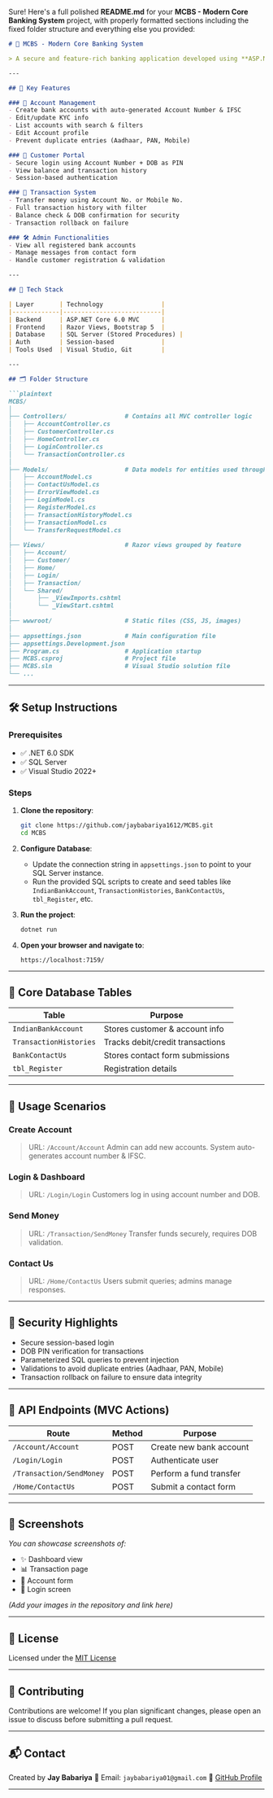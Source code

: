 Sure! Here's a full polished **README.md** for your **MCBS - Modern Core Banking System** project, with properly formatted sections including the fixed folder structure and everything else you provided:

````markdown
# 💼 MCBS - Modern Core Banking System

> A secure and feature-rich banking application developed using **ASP.NET Core MVC**, designed to manage customer accounts, perform transactions, and handle banking operations in a modern web interface.

---

## 🚀 Key Features

### 👤 Account Management
- Create bank accounts with auto-generated Account Number & IFSC
- Edit/update KYC info
- List accounts with search & filters
- Edit Account profile
- Prevent duplicate entries (Aadhaar, PAN, Mobile)

### 🔐 Customer Portal
- Secure login using Account Number + DOB as PIN
- View balance and transaction history
- Session-based authentication

### 💸 Transaction System
- Transfer money using Account No. or Mobile No.
- Full transaction history with filter
- Balance check & DOB confirmation for security
- Transaction rollback on failure

### 🛠 Admin Functionalities
- View all registered bank accounts
- Manage messages from contact form
- Handle customer registration & validation

---

## 🧰 Tech Stack

| Layer       | Technology                |
|-------------|---------------------------|
| Backend     | ASP.NET Core 6.0 MVC      |
| Frontend    | Razor Views, Bootstrap 5  |
| Database    | SQL Server (Stored Procedures) |
| Auth        | Session-based             |
| Tools Used  | Visual Studio, Git        |

---

## 🗂️ Folder Structure

```plaintext
MCBS/
│
├── Controllers/                # Contains all MVC controller logic
│   ├── AccountController.cs
│   ├── CustomerController.cs
│   ├── HomeController.cs
│   ├── LoginController.cs
│   └── TransactionController.cs
│
├── Models/                     # Data models for entities used throughout the application
│   ├── AccountModel.cs
│   ├── ContactUsModel.cs
│   ├── ErrorViewModel.cs
│   ├── LoginModel.cs
│   ├── RegisterModel.cs
│   ├── TransactionHistoryModel.cs
│   ├── TransactionModel.cs
│   └── TransferRequestModel.cs
│
├── Views/                      # Razor views grouped by feature
│   ├── Account/
│   ├── Customer/
│   ├── Home/
│   ├── Login/
│   ├── Transaction/
│   └── Shared/
│       ├── _ViewImports.cshtml
│       └── _ViewStart.cshtml
│
├── wwwroot/                    # Static files (CSS, JS, images)
│
├── appsettings.json            # Main configuration file
├── appsettings.Development.json
├── Program.cs                  # Application startup
├── MCBS.csproj                 # Project file
├── MCBS.sln                    # Visual Studio solution file
└── ...
````

---

## 🛠️ Setup Instructions

### Prerequisites

* ✅ .NET 6.0 SDK
* ✅ SQL Server
* ✅ Visual Studio 2022+

### Steps

1. **Clone the repository**:

   ```bash
   git clone https://github.com/jaybabariya1612/MCBS.git
   cd MCBS
   ```

2. **Configure Database**:

   * Update the connection string in `appsettings.json` to point to your SQL Server instance.
   * Run the provided SQL scripts to create and seed tables like `IndianBankAccount`, `TransactionHistories`, `BankContactUs`, `tbl_Register`, etc.

3. **Run the project**:

   ```bash
   dotnet run
   ```

4. **Open your browser and navigate to**:

   ```
   https://localhost:7159/
   ```

---

## 📌 Core Database Tables

| Table                  | Purpose                          |
| ---------------------- | -------------------------------- |
| `IndianBankAccount`    | Stores customer & account info   |
| `TransactionHistories` | Tracks debit/credit transactions |
| `BankContactUs`        | Stores contact form submissions  |
| `tbl_Register`         | Registration details             |

---

## 🧪 Usage Scenarios

### Create Account

> URL: `/Account/Account`
> Admin can add new accounts. System auto-generates account number & IFSC.

### Login & Dashboard

> URL: `/Login/Login`
> Customers log in using account number and DOB.

### Send Money

> URL: `/Transaction/SendMoney`
> Transfer funds securely, requires DOB validation.

### Contact Us

> URL: `/Home/ContactUs`
> Users submit queries; admins manage responses.

---

## 🔐 Security Highlights

* Secure session-based login
* DOB PIN verification for transactions
* Parameterized SQL queries to prevent injection
* Validations to avoid duplicate entries (Aadhaar, PAN, Mobile)
* Transaction rollback on failure to ensure data integrity

---

## 🧪 API Endpoints (MVC Actions)

| Route                    | Method | Purpose                 |
| ------------------------ | ------ | ----------------------- |
| `/Account/Account`       | POST   | Create new bank account |
| `/Login/Login`           | POST   | Authenticate user       |
| `/Transaction/SendMoney` | POST   | Perform a fund transfer |
| `/Home/ContactUs`        | POST   | Submit a contact form   |

---

## 📸 Screenshots

*You can showcase screenshots of:*

* ✨ Dashboard view
* 📊 Transaction page
* 📝 Account form
* 🔐 Login screen

*(Add your images in the repository and link here)*

---

## 📄 License

Licensed under the [MIT License](LICENSE)

---

## 🤝 Contributing

Contributions are welcome! If you plan significant changes, please open an issue to discuss before submitting a pull request.

---

## 📬 Contact

Created by **Jay Babariya**
📧 Email: `jaybabariya01@gmail.com`
🔗 [GitHub Profile](https://github.com/jaybabariya1612)

---
